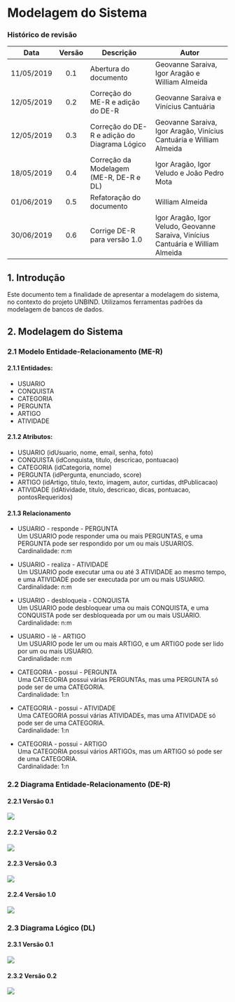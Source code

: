 # Modelagem do Sistema
### Histórico de revisão
Data | Versão | Descrição | Autor |
--------- | :------: | ------------ | --------- |
11/05/2019 | 0.1 | Abertura do documento | Geovanne Saraiva, Igor Aragão e William Almeida |
12/05/2019 | 0.2 | Correção do ME-R e adição do DE-R | Geovanne Saraiva e Vinícius Cantuária |
12/05/2019 | 0.3 | Correção do DE-R e adição do Diagrama Lógico | Geovanne Saraiva, Igor Aragão, Vinícius Cantuária e William Almeida |
18/05/2019 | 0.4 | Correção da Modelagem (ME-R, DE-R e DL) | Igor Aragão, Igor Veludo e João Pedro Mota |
01/06/2019 | 0.5 | Refatoração do documento | William Almeida |
30/06/2019 | 0.6 | Corrige DE-R para versão 1.0 | Igor Aragão, Igor Veludo, Geovanne Saraiva, Vinícius Cantuária e William Almeida |

## 1. Introdução

Este documento tem a finalidade de apresentar a modelagem do sistema, no contexto do projeto UNBIND. Utilizamos ferramentas padrões da modelagem de bancos de dados.

## 2. Modelagem do Sistema
### 2.1 Modelo Entidade-Relacionamento (ME-R)
#### 2.1.1 Entidades:
* USUARIO
* CONQUISTA
* CATEGORIA
* PERGUNTA
* ARTIGO
* ATIVIDADE

#### 2.1.2 Atributos:
* USUARIO (idUsuario, nome, email, senha, foto)
* CONQUISTA (idConquista, titulo, descricao, pontuacao)
* CATEGORIA (idCategoria, nome)
* PERGUNTA (idPergunta, enunciado, score)
* ARTIGO (idArtigo, titulo, texto, imagem, autor, curtidas, dtPublicacao)
* ATIVIDADE (idAtividade, titulo, descricao, dicas, pontuacao, pontosRequeridos)

#### 2.1.3 Relacionamento
* USUARIO - responde - PERGUNTA  
Um USUARIO pode responder uma ou mais PERGUNTAS, e uma PERGUNTA pode ser respondido por um ou mais USUARIOS.  
Cardinalidade: n:m

* USUARIO - realiza - ATIVIDADE  
Um USUARIO pode executar uma ou até 3 ATIVIDADE ao mesmo tempo, e uma ATIVIDADE pode ser executada por um ou mais USUARIO.  
Cardinalidade: n:m

* USUARIO - desbloqueia - CONQUISTA  
Um USUARIO pode desbloquear uma ou mais CONQUISTA, e uma CONQUISTA pode ser desbloqueada por um ou mais USUARIO.  
Cardinalidade: n:m

* USUARIO - lê - ARTIGO  
Um USUARIO pode ler um ou mais ARTIGO, e um ARTIGO pode ser lido por um ou mais USUARIO.  
Cardinalidade: n:m

* CATEGORIA - possui - PERGUNTA  
Uma CATEGORIA possui várias PERGUNTAs, mas uma PERGUNTA só pode ser de uma CATEGORIA.  
Cardinalidade: 1:n

* CATEGORIA - possui - ATIVIDADE  
Uma CATEGORIA possui várias ATIVIDADEs, mas uma ATIVIDADE só pode ser de uma CATEGORIA.  
Cardinalidade: 1:n

* CATEGORIA - possui - ARTIGO  
Uma CATEGORIA possui vários ARTIGOs, mas um ARTIGO só pode ser de uma CATEGORIA.  
Cardinalidade: 1:n

### 2.2 Diagrama Entidade-Relacionamento (DE-R)
#### 2.2.1 Versão 0.1
![](img/modelagem-sistema_der_v0.1.jpg)
#### 2.2.2 Versão 0.2
![](img/modelagem-sistema_der_v0.2.png)
#### 2.2.3 Versão 0.3
![](img/modelagem-sistema_der_v0.3.png)
#### 2.2.4 Versão 1.0
![](img/modelagem-sistema_der_v1.png)

### 2.3 Diagrama Lógico (DL)
#### 2.3.1 Versão 0.1
![](img/modelagem-sistema_dl_v0.1.png)
#### 2.3.2 Versão 0.2
![](img/modelagem-sistema_dl_v0.3.png)
